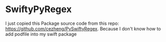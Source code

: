 # SwiftyPyRegex

I just copied this Package source code from this repo: https://github.com/cezheng/PySwiftyRegex. Because I don't know how to add podfile into my swift package
